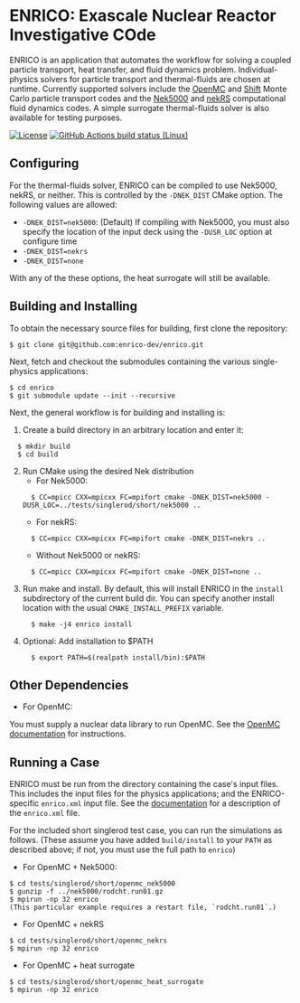 # ENRICO: Exascale Nuclear Reactor Investigative COde

ENRICO is an application that automates the workflow for solving a coupled particle transport, heat transfer, and fluid dynamics problem. Individual-physics solvers for particle transport and thermal-fluids are chosen at runtime. Currently supported solvers include the [OpenMC](https://docs.openmc.org/en/stable/) and [Shift](https://www.casl.gov/sites/default/files/docs/CASL-U-2015-0170-000.pdf) Monte Carlo particle transport codes and the [Nek5000](https://nek5000.mcs.anl.gov/) and [nekRS](https://github.com/Nek5000/nekRS) computational fluid dynamics codes. A simple surrogate thermal-fluids solver is also available for testing purposes.

[![License](https://img.shields.io/github/license/enrico-dev/enrico.svg)](http://enrico-docs.readthedocs.io/en/latest/license.html)
[![GitHub Actions build status (Linux)](https://github.com/enrico-dev/enrico/workflows/CI/badge.svg)](https://github.com/enrico-dev/enrico/actions)

## Configuring

For the thermal-fluids solver, ENRICO can be compiled to use Nek5000, nekRS, or neither. This is controlled by the `-DNEK_DIST`
CMake option.  The following values are allowed:

  * `-DNEK_DIST=nek5000`: (Default) If compiling with Nek5000, you must also specify the location of the input
  deck using the `-DUSR_LOC` option at configure time
  * `-DNEK_DIST=nekrs`
  * `-DNEK_DIST=none`

With any of the these options, the heat surrogate will still be available.

## Building and Installing

To obtain the necessary source files for building, first clone the repository:
``` Console
$ git clone git@github.com:enrico-dev/enrico.git
```
Next, fetch and checkout the submodules containing the various single-physics
applications:
``` Console
$ cd enrico
$ git submodule update --init --recursive
```

Next, the general workflow is for building and installing is:

  1. Create a build directory in an arbitrary location and enter it:
  ``` Console
    $ mkdir build
    $ cd build
  ```
  2. Run CMake using the desired Nek distribution
     * For Nek5000:
     ``` Console
       $ CC=mpicc CXX=mpicxx FC=mpifort cmake -DNEK_DIST=nek5000 -DUSR_LOC=../tests/singlerod/short/nek5000 ..
     ```
     * For nekRS:
     ``` Console
       $ CC=mpicc CXX=mpicxx FC=mpifort cmake -DNEK_DIST=nekrs ..
     ```
     * Without Nek5000 or nekRS:
     ``` Console
       $ CC=mpicc CXX=mpicxx FC=mpifort cmake -DNEK_DIST=none ..
     ```
  3. Run make and install.  By default, this will install ENRICO in the `install` subdirectory of
     the current build dir.  You can specify another install location with the usual `CMAKE_INSTALL_PREFIX`
     variable.
     ``` Console
       $ make -j4 enrico install
     ```
   4. Optional: Add installation to $PATH
      ```
        $ export PATH=$(realpath install/bin):$PATH
      ```

## Other Dependencies

* For OpenMC:

You must supply a nuclear data library to run OpenMC. See the
[OpenMC documentation](https://docs.openmc.org/en/stable/usersguide/cross_sections.html)
for instructions.

## Running a Case

ENRICO must be run from the directory containing the case's input files.  This includes the input
files for the physics applications; and the ENRICO-specific `enrico.xml` input file.  See the
[documentation](https://enrico-docs.readthedocs.io/en/latest/userguide/input.html) for a description of the
`enrico.xml` file.

For the included short singlerod test case, you can run the simulations as follows. (These assume you
have added `build/install` to your `PATH` as described above; if not, you must use the full path
to `enrico`)

  * For OpenMC + Nek5000:
  ``` Console
  $ cd tests/singlerod/short/openmc_nek5000
  $ gunzip -f ../nek5000/rodcht.run01.gz
  $ mpirun -np 32 enrico
  (This particular example requires a restart file, `rodcht.run01`.)
  ```
  * For OpenMC + nekRS
  ``` Console
  $ cd tests/singlerod/short/openmc_nekrs
  $ mpirun -np 32 enrico
  ```
  * For OpenMC + heat surrogate
  ``` Console
  $ cd tests/singlerod/short/openmc_heat_surrogate
  $ mpirun -np 32 enrico
  ```
